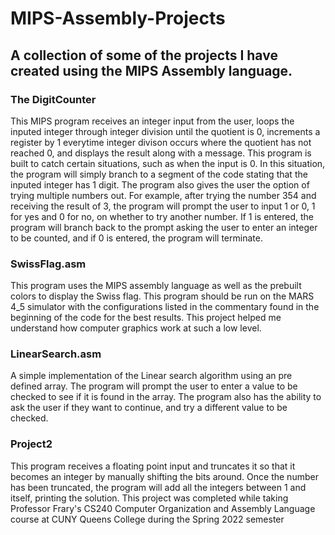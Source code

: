  # MIPS-Assembly-Projects
## A collection of some of the projects I have created using the MIPS Assembly language.


###  The DigitCounter

This MIPS program receives an integer input from the user, loops the inputed integer through integer division until the quotient is 0, increments a register by 1 everytime integer divison occurs where the quotient has not reached 0, and displays the result along with a message. This program is built to catch certain situations, such as when the input is 0. In this situation, the program will simply branch to a segment of the code stating that the inputed integer has 1 digit. The program also gives the user the option of trying multiple numbers out. For example, after trying the number 354 and receiving the result of 3, the program will prompt the user to input 1 or 0, 1 for yes and 0 for no, on whether to try another number. If 1 is entered, the program will branch back to the prompt asking the user to enter an integer to be counted, and if 0 is entered, the program will terminate.

### SwissFlag.asm

This program uses the MIPS assembly language as well as the prebuilt colors to display the Swiss flag. This program should be run on the MARS 4_5 simulator with the configurations listed in the commentary found in the beginning of the code for the best results. This project helped me understand how computer graphics work at such a low level.  

### LinearSearch.asm

A simple implementation of the Linear search algorithm using an pre defined array. The program will prompt the user to enter a value to be checked to see if it is found in the array. The program also has the ability to ask the user if they want to continue, and try a different value to be checked. 

### Project2

This program receives a floating point input and truncates it so that it becomes an integer by manually shifting the bits around. Once the number has been truncated, the program will add all the integers between 1 and itself, printing the solution. This project was completed while taking Professor Frary's CS240 Computer Organization and Assembly Language course at CUNY Queens College during the Spring 2022 semester
